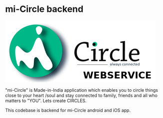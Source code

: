 # mi-Circle backend

![mi-Circle webervice](./mi-Circle-webservice.png?raw=true)

"mi-Circle" is Made-in-India application which enables you to circle things close to your heart /soul and stay connected to family, friends and all who matters to "YOU". Lets create CIRCLES.

This codebase is backend for mi-Circle android and iOS app.
